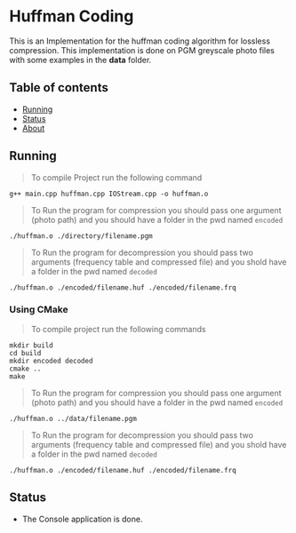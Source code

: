 # Huffman Coding

This is an Implementation for the huffman coding algorithm for lossless compression.
This implementation is done on PGM greyscale photo files with some examples in the **data** folder.

## Table of contents
* [Running](#Running)
* [Status](#Status)
* [About](#About)

## Running
> To compile Project run the following command
```terminal
g++ main.cpp huffman.cpp IOStream.cpp -o huffman.o
```

> To Run the program for compression you should pass one argument (photo path) and you should have a folder in the pwd named ``encoded``
```terminal
./huffman.o ./directory/filename.pgm
```

> To Run the program for decompression you should pass two arguments (frequency table and compressed file) and you shold have a folder in the pwd named ``decoded``
```terminal
./huffman.o ./encoded/filename.huf ./encoded/filename.frq
```

### Using CMake
> To compile project run the following commands
```terminal
mkdir build
cd build
mkdir encoded decoded
cmake ..
make
```
> To Run the program for compression you should pass one argument (photo path) and you should have a folder in the pwd named ``encoded``
```terminal
./huffman.o ../data/filename.pgm
```
> To Run the program for decompression you should pass two arguments (frequency table and compressed file) and you shold have a folder in the pwd named ``decoded``
```terminal
./huffman.o ./encoded/filename.huf ./encoded/filename.frq
```


## Status
* The Console application is done.


